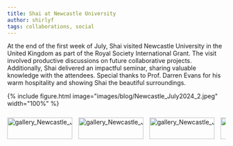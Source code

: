 ```yaml
---
title: Shai at Newcastle University
author: shirlyf
tags: collaborations, social
---
```


At the end of the first week of July, Shai visited Newcastle University in the United Kingdom as part of the Royal Society International Grant.
The visit involved productive discussions on future collaborative projects. Additionally, Shai delivered an impactful seminar, sharing valuable knowledge with the attendees.
Special thanks to Prof. Darren Evans for his warm hospitality and showing Shai the beautiful surroundings.

{%
  include figure.html
  image="images/blog/Newcastle_July2024_2.jpeg"
  width="100%"
%}

<div class="scrollable-gallery">
    <div class="thumbnails">
        
<!-- Repeat this block for each image in the set -->

<a href="https://ecomplab.com/images/blog/Newcastle_July2024_1.jpeg" data-lightbox="gallery_Newcastle_July2024" data-title="Shai's Visit to Newcastle University, July 2024  - 1">
        <img src="https://ecomplab.com/images/blog/Newcastle_July2024_1.jpeg" alt="gallery_Newcastle_July2024" style="width:100%;max-width:150px">
</a>
<a href="https://ecomplab.com/images/blog/Newcastle_July2024_3.jpeg" data-lightbox="gallery_Newcastle_July2024" data-title="Shai's Visit to Newcastle University, July 2024 - 2">
        <img src="https://ecomplab.com/images/blog/Newcastle_July2024_3.jpeg" alt="gallery_Newcastle_July2024" style="width:100%;max-width:150px">
</a>
<a href="https://ecomplab.com/images/blog/Newcastle_July2024_4.jpeg" data-lightbox="gallery_Newcastle_July2024" data-title="Shai's Visit to Newcastle University, July 2024 - 3">
        <img src="https://ecomplab.com/images/blog/Newcastle_July2024_4.jpeg" alt="gallery_Newcastle_July2024" style="width:100%;max-width:150px">
</a>
<a href="https://ecomplab.com/images/blog/Newcastle_July2024_5.jpeg" data-lightbox="gallery_Newcastle_July2024" data-title="Shai's Visit to Newcastle University, July 2024 - 4">
        <img src="https://ecomplab.com/images/blog/Newcastle_July2024_5.jpeg" alt="gallery_Newcastle_July2024" style="width:100%;max-width:150px">
</a>
<a href="https://ecomplab.com/images/blog/Newcastle_July2024_6.jpeg" data-lightbox="gallery_Newcastle_July2024" data-title="Shai's Visit to Newcastle University, July 2024 - 5">
        <img src="https://ecomplab.com/images/blog/Newcastle_July2024_6.jpeg" alt="gallery_Newcastle_July2024" style="width:100%;max-width:150px">
</a>
<a href="https://ecomplab.com/images/blog/Newcastle_July2024_2.jpeg" data-lightbox="gallery_Newcastle_July2024" data-title="Shai's Visit to Newcastle University, July 2024 - 6">
        <img src="https://ecomplab.com/images/blog/Newcastle_July2024_2.jpeg" alt="gallery_Newcastle_July2024" style="width:100%;max-width:150px">
</a>
    </div>
</div>


<!-- Lightbox2 JS and CSS -->
<link href="https://cdnjs.cloudflare.com/ajax/libs/lightbox2/2.11.3/css/lightbox.min.css" rel="stylesheet">
<script src="https://cdnjs.cloudflare.com/ajax/libs/lightbox2/2.11.3/js/lightbox-plus-jquery.min.js"></script>



<!-- Additional CSS for Scrollable Gallery -->
<style>
    .scrollable-gallery {
        overflow-x: auto;
        white-space: nowrap;
        padding: 10px 0;
    }

    .thumbnails a {
        display: inline-block;
        margin-right: 10px;
    }

    .thumbnails img {
        width: 50px;
        height: 50px; /* Adjust the height as needed */
        vertical-align: middle;
    }
</style>

